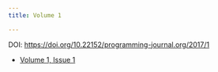 ```yaml
---
title: Volume 1

---
```


 DOI: <https://doi.org/10.22152/programming-journal.org/2017/1> 

 * [Volume 1, Issue 1](issue1)